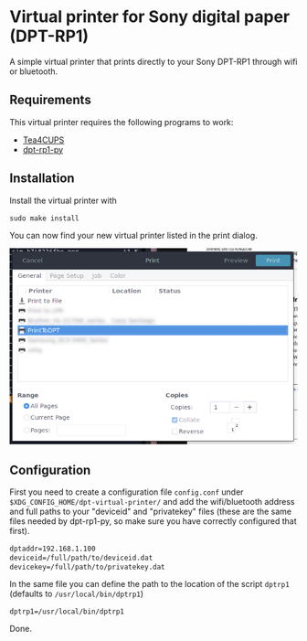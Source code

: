 # Virtual printer for Sony digital paper (DPT-RP1)

A simple virtual printer that prints directly to your Sony DPT-RP1 through wifi or bluetooth.

## Requirements

This virtual printer requires the following programs to work:
* [Tea4CUPS](http://www.pykota.com/software/tea4cups)
* [dpt-rp1-py](https://github.com/janten/dpt-rp1-py)

## Installation

Install the virtual printer with
```
sudo make install
```

You can now find your new virtual printer listed in the print dialog.

![printer list](printer-list.png)

## Configuration

First you need to create a configuration file `config.conf` under `$XDG_CONFIG_HOME/dpt-virtual-printer/` and add the wifi/bluetooth address and full paths to your "deviceid" and "privatekey" files (these are the same files needed by dpt-rp1-py, so make sure you have correctly configured that first).

```
dptaddr=192.168.1.100
deviceid=/full/path/to/deviceid.dat
devicekey=/full/path/to/privatekey.dat
```

In the same file you can define the path to the location of the script `dptrp1` (defaults to `/usr/local/bin/dptrp1`)
```
dptrp1=/usr/local/bin/dptrp1
```

Done.
